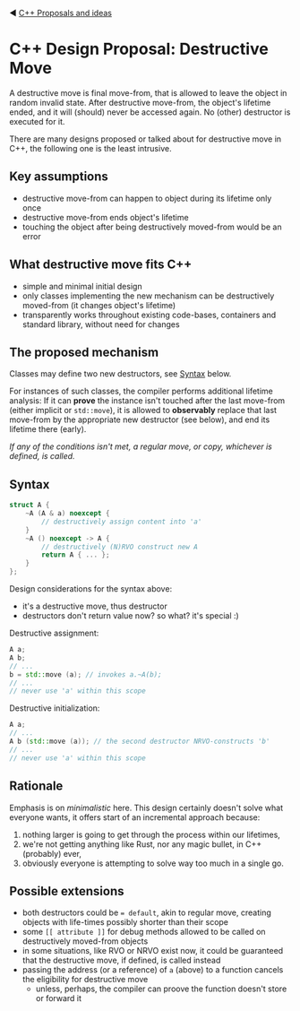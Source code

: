 ﻿:arrow_backward: [C++ Proposals and ideas](README.md)

# C++ Design Proposal: Destructive Move

A destructive move is final move-from, that is allowed to leave the object in random invalid state.
After destructive move-from, the object's lifetime ended, and it will (should) never be accessed again.
No (other) destructor is executed for it.

There are many designs proposed or talked about for destructive move in C++, the following one is the least intrusive.

## Key assumptions

* destructive move-from can happen to object during its lifetime only once
* destructive move-from ends object's lifetime
* touching the object after being destructively moved-from would be an error

## What destructive move fits C++

* simple and minimal initial design
* only classes implementing the new mechanism can be destructively moved-from (it changes object's lifetime)
* transparently works throughout existing code-bases, containers and standard library, without need for changes

## The proposed mechanism

Classes may define two new destructors, see [Syntax](#Syntax) below.

For instances of such classes, the compiler performs additional lifetime analysis:
If it can **prove** the instance isn't touched after the last move-from (either implicit or `std::move`),
it is allowed to **observably** replace that last move-from by the appropriate new destructor (see below),
and end its lifetime there (early).

*If any of the conditions isn't met, a regular move, or copy, whichever is defined, is called.*

## Syntax

```cpp
struct A {
    ~A (A & a) noexcept {
        // destructively assign content into 'a'
    }
    ~A () noexcept -> A {
        // destructively (N)RVO construct new A
        return A { ... };
    }
};
```

Design considerations for the syntax above:

* it's a destructive move, thus destructor
* destructors don't return value now? so what? it's special :)

Destructive assignment:

```cpp
A a;
A b;
// ...
b = std::move (a); // invokes a.~A(b);
// ...
// never use 'a' within this scope
```

Destructive initialization:

```cpp
A a;
// ...
A b (std::move (a)); // the second destructor NRVO-constructs 'b'
// ...
// never use 'a' within this scope
```

## Rationale

Emphasis is on *minimalistic* here. This design certainly doesn't solve what everyone wants, it offers start of an incremental approach because:
1. nothing larger is going to get through the process within our lifetimes,
2. we're not getting anything like Rust, nor any magic bullet, in C++ (probably) ever,
3. obviously everyone is attempting to solve way too much in a single go.

## Possible extensions
* both destructors could be `= default`, akin to regular move, creating objects with life-times possibly shorter than their scope
* some `[[ attribute ]]` for debug methods allowed to be called on destructively moved-from objects
* in some situations, like RVO or NRVO exist now, it could be guaranteed that the destructive move, if defined, is called instead
* passing the address (or a reference) of `a` (above) to a function cancels the eligibility for destructive move
   * unless, perhaps, the compiler can proove the function doesn't store or forward it
